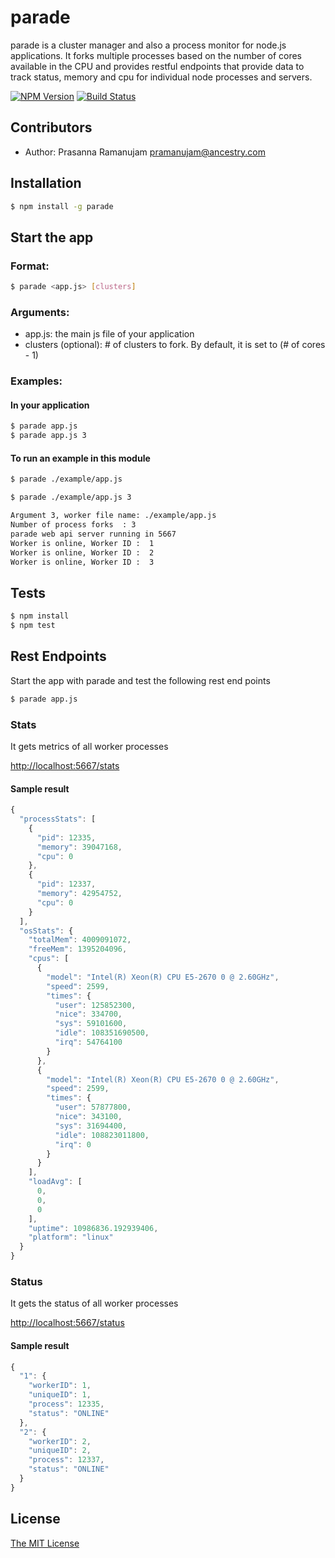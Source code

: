 # parade

parade is a cluster manager and also a process monitor for node.js applications.
It forks multiple processes based on the number of cores available in the CPU
and provides restful endpoints that provide data to track status, memory and cpu for individual node processes and servers.

[![NPM Version](https://badge.fury.io/js/parade.svg)](https://badge.fury.io/for/js/parade)
[![Build Status](https://travis-ci.org/Ancestry/parade.svg?branch=master)](https://travis-ci.org/Ancestry/parade)

## Contributors
* Author: Prasanna Ramanujam <pramanujam@ancestry.com>

## Installation
```bash
$ npm install -g parade
```
## Start the app
### Format:

```bash
$ parade <app.js> [clusters]
```
### Arguments:

* app.js: the main js file of your application
* clusters (optional): # of clusters to fork. By default, it is set to (# of cores - 1)

### Examples:

#### In your application
```bash
$ parade app.js
$ parade app.js 3
```
#### To run an example in this module
```bash
$ parade ./example/app.js
```
```bash
$ parade ./example/app.js 3

Argument 3, worker file name: ./example/app.js
Number of process forks  : 3
parade web api server running in 5667
Worker is online, Worker ID :  1
Worker is online, Worker ID :  2
Worker is online, Worker ID :  3
```

## Tests
```bash
$ npm install
$ npm test
```
## Rest Endpoints
Start the app with parade and test the following rest end points
```bash
$ parade app.js
```

### Stats
It gets metrics of all worker processes

[http://localhost:5667/stats](http://localhost:5667/stats)

#### Sample result
```js
{
  "processStats": [
    {
      "pid": 12335,
      "memory": 39047168,
      "cpu": 0
    },
    {
      "pid": 12337,
      "memory": 42954752,
      "cpu": 0
    }
  ],
  "osStats": {
    "totalMem": 4009091072,
    "freeMem": 1395204096,
    "cpus": [
      {
        "model": "Intel(R) Xeon(R) CPU E5-2670 0 @ 2.60GHz",
        "speed": 2599,
        "times": {
          "user": 125852300,
          "nice": 334700,
          "sys": 59101600,
          "idle": 108351690500,
          "irq": 54764100
        }
      },
      {
        "model": "Intel(R) Xeon(R) CPU E5-2670 0 @ 2.60GHz",
        "speed": 2599,
        "times": {
          "user": 57877800,
          "nice": 343100,
          "sys": 31694400,
          "idle": 108823011800,
          "irq": 0
        }
      }
    ],
    "loadAvg": [
      0,
      0,
      0
    ],
    "uptime": 10986836.192939406,
    "platform": "linux"
  }
}
```
### Status
It gets the status of all worker processes

[http://localhost:5667/status](http://localhost:5667/status)

#### Sample result
```js
{
  "1": {
    "workerID": 1,
    "uniqueID": 1,
    "process": 12335,
    "status": "ONLINE"
  },
  "2": {
    "workerID": 2,
    "uniqueID": 2,
    "process": 12337,
    "status": "ONLINE"
  }
}
```
## License

[The MIT License](http://opensource.org/licenses/MIT)

